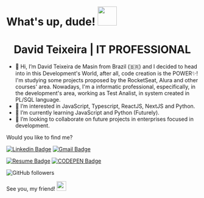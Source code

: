 # What's up, dude! <img src="https://media.giphy.com/media/ZYEc9eVxlZWWu4VnQu/giphy.gif" width="50px">

<h1 align="center">
  David Teixeira | IT PROFESSIONAL  
</h1>

- 👋 Hi, I’m David Teixeira de Masin from Brazil (🇧🇷) and I decided to head into in this Development's World, after all, code creation is the POWER✨! I'm studying some projects proposed by the RocketSeat, Alura and other courses' area. Nowadays, I'm a informatic professional, especifically, in the development's area, working as Test Analist, in system created in PL/SQL language.
- 👀 I’m interested in JavaScript, Typescript, ReactJS, NextJS and Python.
- 🌱 I’m currently learning JavaScript and Python (Futurely).
- 💞️ I’m looking to collaborate on future projects in enterprises focused in development.

Would you like to find me?

[![Linkedin Badge](https://img.shields.io/badge/-LinkedIn-blue?style=flat-square&logo=Linkedin&logoColor=white&link=https://www.linkedin.com/in/davidteixeirademasin/)](https://www.linkedin.com/in/davidteixeirademasin/) [![Gmail Badge](https://img.shields.io/badge/davidteixeira.info%40gmail.com-c14438?style=flat&logo=gmail&logoColor=white&link=mailto:davidteixeira.info@gmail.com)](mailto:davidteixeira.info@gmail.com)

[![Resume Badge](https://img.shields.io/badge/Portfólio_Digital-informational?style=plastic&link=https://davidtmasin-portfoliodigital.vercel.app/)](https://davidtmasin-portfoliodigital.vercel.app/) [![CODEPEN Badge](https://img.shields.io/badge/CodePen-black?style=plastic&link=https://codepen.io/davidtmasin/collections/)](https://codepen.io/davidtmasin/collections/)  

![GitHub followers](https://img.shields.io/github/followers/davidtmasin?style=social)

See you, my friend! <img src="https://media.giphy.com/media/hvRJCLFzcasrR4ia7z/giphy.gif" width="25px">

